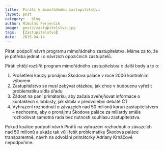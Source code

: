 ```yaml
---
title:	Piráti k mimořádnému zastupitelstvu
layout:	post
category:	blog
author:	Mikuláš Ferjenčík
image:	posts/zastupitelstvo.jpg
tags:	[Zastupitelstvo]
date:	2015-04-14
---
```


Piráti podpoří návrh programu mimořádného zastupitelstva. Máme za to, že je potřeba jednat i o návrzích opozičních zastupitelů.

Piráti chtějí rozšířit program mimořádného zastupitelstva o další body a to o:

1. Prošetření kauzy pronájmu Škodova paláce v roce 2006 kontrolním výborem
2. Zastupitelstvo se musí zabývat otázkou, jak chce v budoucnu vyřešit problematiku sídla úřadu
3. Žádost na paní primátorku, aby začala zveřejňovat informace o kontaktech s lobbisty, jak slíbila v předvolební debatě ČT
4. Vyhrazení rozhodnutí o závazcích nad 50 milionů korun zastupitelstvem – nechceme, aby o pronájmu Škodova paláce za miliardy směla rozhodovat samotná rada bez nutnosti souhlasu zastupitelstva.

Pokud koalice podpoří návrh Pirátů na vyhrazení rozhodnutí o závazcích nad 50 milionů a ukáže tak vůli řešit problematiku Škodova paláce transparentně, návrh na odvolání primátorky Adriany Krnáčové nepodpoříme.


